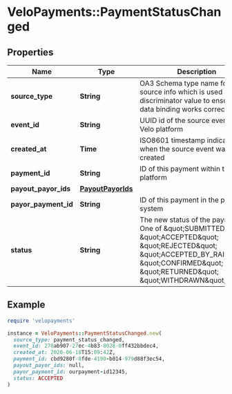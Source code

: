 # VeloPayments::PaymentStatusChanged

## Properties

| Name | Type | Description | Notes |
| ---- | ---- | ----------- | ----- |
| **source_type** | **String** | OA3 Schema type name for the source info which is used as the discriminator value to ensure that data binding works correctly |  |
| **event_id** | **String** | UUID id of the source event in the Velo platform |  |
| **created_at** | **Time** | ISO8601 timestamp indicating when the source event was created |  |
| **payment_id** | **String** | ID of this payment within the Velo platform |  |
| **payout_payor_ids** | [**PayoutPayorIds**](PayoutPayorIds.md) |  | [optional] |
| **payor_payment_id** | **String** | ID of this payment in the payors system | [optional] |
| **status** | **String** | The new status of the payment. One of \&quot;SUBMITTED\&quot; \&quot;ACCEPTED\&quot; \&quot;REJECTED\&quot; \&quot;ACCEPTED_BY_RAILS\&quot; \&quot;CONFIRMED\&quot; \&quot;RETURNED\&quot; \&quot;WITHDRAWN\&quot; |  |

## Example

```ruby
require 'velopayments'

instance = VeloPayments::PaymentStatusChanged.new(
  source_type: payment_status_changed,
  event_id: 270ab907-27ec-4b83-8028-0ff432bbdec4,
  created_at: 2020-06-18T15:09:42Z,
  payment_id: cbd9280f-8fde-4190-b014-979d88f3ec54,
  payout_payor_ids: null,
  payor_payment_id: ourpayment-id12345,
  status: ACCEPTED
)
```

